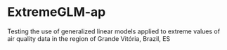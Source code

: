 # ExtremeGLM-ap
Testing the use of generalized linear models applied to extreme values of air quality data in the region of Grande Vitória, Brazil, ES
